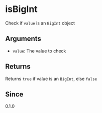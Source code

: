 # isBigInt

Check if `value` is an `BigInt` object

## Arguments

- `value`: The value to check

## Returns

Returns `true` if value is an `BigInt`, else `false`

## Since

0.1.0
